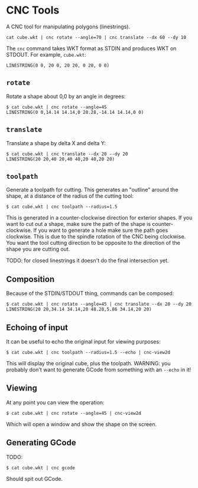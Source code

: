 # CNC Tools

A CNC tool for manipulating polygons (linestrings).

    cat cube.wkt | cnc rotate --angle=70 | cnc translate --dx 60 --dy 10

The `cnc` command takes WKT format as STDIN and produces WKT on STDOUT. For example, `cube.wkt`:

    LINESTRING(0 0, 20 0, 20 20, 0 20, 0 0)

## `rotate`

Rotate a shape about 0,0 by an angle in degrees:

    $ cat cube.wkt | cnc rotate --angle=45
    LINESTRING(0 0,14.14 14.14,0 28.28,-14.14 14.14,0 0)

## `translate`

Translate a shape by delta X and delta Y:

    $ cat cube.wkt | cnc translate --dx 20 --dy 20
    LINESTRING(20 20,40 20,40 40,20 40,20 20)

## `toolpath`

Generate a toolpath for cutting. This generates an "outline" around the shape, at a distance of the radius of the cutting tool:

    $ cat cube.wkt | cnc toolpath --radius=1.5

This is generated in a counter-clockwise direction for exterior shapes. If you want to cut out a shape, make sure the path of the shape is counter-clockwise. If you want to generate a hole make sure the path goes clockwise. This is due to the spindle rotation of the CNC being clockwise. You want the tool cutting direction to be opposite to the direction of the shape you are cutting out.

TODO: for closed linestrings it doesn't do the final intersection yet.

## Composition

Because of the STDIN/STDOUT thing, commands can be composed:

    $ cat cube.wkt | cnc rotate --angle=45 | cnc translate --dx 20 --dy 20
    LINESTRING(20 20,34.14 34.14,20 48.28,5.86 34.14,20 20)

## Echoing of input

It can be useful to echo the original input for viewing purposes:

    $ cat cube.wkt | cnc toolpath --radius=1.5 --echo | cnc-view2d

This will display the original cube, plus the toolpath. WARNING: you probably don't want to generate GCode from something with an `--echo` in it!

## Viewing

At any point you can view the operation:

    $ cat cube.wkt | cnc rotate --angle=45 | cnc-view2d

Which will open a window and show the shape on the screen.

## Generating GCode

TODO:

    $ cat cube.wkt | cnc gcode

Should spit out GCode.

